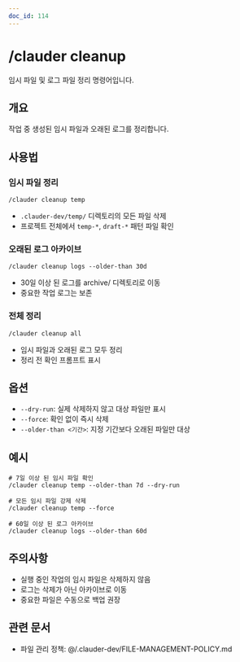 ```yaml
---
doc_id: 114
---
```


# /clauder cleanup

임시 파일 및 로그 파일 정리 명령어입니다.

## 개요
작업 중 생성된 임시 파일과 오래된 로그를 정리합니다.

## 사용법

### 임시 파일 정리
```
/clauder cleanup temp
```
- `.clauder-dev/temp/` 디렉토리의 모든 파일 삭제
- 프로젝트 전체에서 `temp-*`, `draft-*` 패턴 파일 확인

### 오래된 로그 아카이브
```
/clauder cleanup logs --older-than 30d
```
- 30일 이상 된 로그를 archive/ 디렉토리로 이동
- 중요한 작업 로그는 보존

### 전체 정리
```
/clauder cleanup all
```
- 임시 파일과 오래된 로그 모두 정리
- 정리 전 확인 프롬프트 표시

## 옵션
- `--dry-run`: 실제 삭제하지 않고 대상 파일만 표시
- `--force`: 확인 없이 즉시 삭제
- `--older-than <기간>`: 지정 기간보다 오래된 파일만 대상

## 예시
```
# 7일 이상 된 임시 파일 확인
/clauder cleanup temp --older-than 7d --dry-run

# 모든 임시 파일 강제 삭제
/clauder cleanup temp --force

# 60일 이상 된 로그 아카이브
/clauder cleanup logs --older-than 60d
```

## 주의사항
- 실행 중인 작업의 임시 파일은 삭제하지 않음
- 로그는 삭제가 아닌 아카이브로 이동
- 중요한 파일은 수동으로 백업 권장

## 관련 문서
- 파일 관리 정책: @/.clauder-dev/FILE-MANAGEMENT-POLICY.md